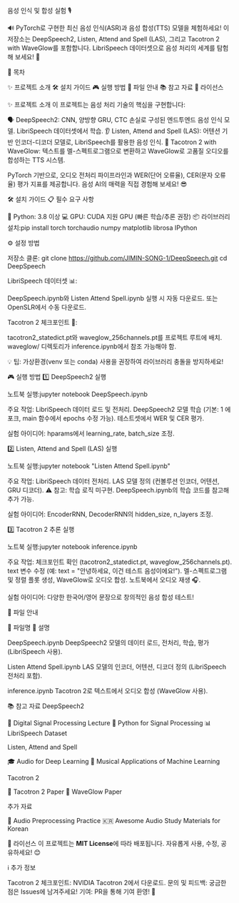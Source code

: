 음성 인식 및 합성 실험 🎙️

🔊 PyTorch로 구현한 최신 음성 인식(ASR)과 음성 합성(TTS) 모델을 체험하세요! 이 저장소는 DeepSpeech2, Listen, Attend and Spell (LAS), 그리고 Tacotron 2 with WaveGlow를 포함합니다. LibriSpeech 데이터셋으로 음성 처리의 세계를 탐험해 보세요! 🚀

📑 목차

✨ 프로젝트 소개
🛠️ 설치 가이드
🎮 실행 방법
📂 파일 안내
📚 참고 자료
📜 라이선스


✨ 프로젝트 소개
이 프로젝트는 음성 처리 기술의 핵심을 구현합니다:

🗣️ DeepSpeech2: CNN, 양방향 GRU, CTC 손실로 구성된 엔드투엔드 음성 인식 모델. LibriSpeech 데이터셋에서 학습.
👂 Listen, Attend and Spell (LAS): 어텐션 기반 인코더-디코더 모델로, LibriSpeech를 활용한 음성 인식.
🎵 Tacotron 2 with WaveGlow: 텍스트를 멜-스펙트로그램으로 변환하고 WaveGlow로 고품질 오디오를 합성하는 TTS 시스템.

PyTorch 기반으로, 오디오 전처리 파이프라인과 WER(단어 오류율), CER(문자 오류율) 평가 지표를 제공합니다. 음성 AI의 매력을 직접 경험해 보세요! 😎

🛠️ 설치 가이드
📋 필수 요구 사항

🐍 Python: 3.8 이상
💻 GPU: CUDA 지원 GPU (빠른 학습/추론 권장)
📦 라이브러리 설치:pip install torch torchaudio numpy matplotlib librosa IPython


⚙️ 설정 방법

저장소 클론:
git clone https://github.com/JIMIN-SONG-1/DeepSpeech.git
cd DeepSpeech


LibriSpeech 데이터셋 📊:

DeepSpeech.ipynb와 Listen Attend Spell.ipynb 실행 시 자동 다운로드.
또는 OpenSLR에서 수동 다운로드.


Tacotron 2 체크포인트 🔑:

tacotron2_statedict.pt와 waveglow_256channels.pt를 프로젝트 루트에 배치.
waveglow/ 디렉토리가 inference.ipynb에서 참조 가능해야 함.




💡 팁: 가상환경(venv 또는 conda) 사용을 권장하여 라이브러리 충돌을 방지하세요!


🎮 실행 방법
1️⃣ DeepSpeech2 실행

노트북 실행:jupyter notebook DeepSpeech.ipynb


주요 작업:
LibriSpeech 데이터 로드 및 전처리.
DeepSpeech2 모델 학습 (기본: 1 에포크, main 함수에서 epochs 수정 가능).
테스트셋에서 WER 및 CER 평가.


실험 아이디어:
hparams에서 learning_rate, batch_size 조정.



2️⃣ Listen, Attend and Spell (LAS) 실행

노트북 실행:jupyter notebook "Listen Attend Spell.ipynb"


주요 작업:
LibriSpeech 데이터 전처리.
LAS 모델 정의 (컨볼루션 인코더, 어텐션, GRU 디코더).
⚠️ 참고: 학습 로직 미구현. DeepSpeech.ipynb의 학습 코드를 참고해 추가 가능.


실험 아이디어:
EncoderRNN, DecoderRNN의 hidden_size, n_layers 조정.



3️⃣ Tacotron 2 추론 실행

노트북 실행:jupyter notebook inference.ipynb


주요 작업:
체크포인트 확인 (tacotron2_statedict.pt, waveglow_256channels.pt).
text 변수 수정 (예: text = "안녕하세요, 이건 테스트 음성이에요!").
멜-스펙트로그램 및 정렬 플롯 생성, WaveGlow로 오디오 합성.
노트북에서 오디오 재생 🎧.


실험 아이디어:
다양한 한국어/영어 문장으로 창의적인 음성 합성 테스트!




📂 파일 안내



📄 파일명
📝 설명



DeepSpeech.ipynb
DeepSpeech2 모델의 데이터 로드, 전처리, 학습, 평가 (LibriSpeech 사용).


Listen Attend Spell.ipynb
LAS 모델의 인코더, 어텐션, 디코더 정의 (LibriSpeech 전처리 포함).


inference.ipynb
Tacotron 2로 텍스트에서 오디오 합성 (WaveGlow 사용).



📚 참고 자료
DeepSpeech2

📖 Digital Signal Processing Lecture
🐍 Python for Signal Processing
📊 LibriSpeech Dataset

Listen, Attend and Spell

🎓 Audio for Deep Learning
🎼 Musical Applications of Machine Learning

Tacotron 2

📄 Tacotron 2 Paper
📄 WaveGlow Paper

추가 자료

🔧 Audio Preprocessing Practice
🇰🇷 Awesome Audio Study Materials for Korean


📜 라이선스
이 프로젝트는 **MIT License**에 따라 배포됩니다. 자유롭게 사용, 수정, 공유하세요! 😊

ℹ️ 추가 정보

Tacotron 2 체크포인트: NVIDIA Tacotron 2에서 다운로드.
문의 및 피드백: 궁금한 점은 Issues에 남겨주세요!
기여: PR을 통해 기여 환영! 🌟

